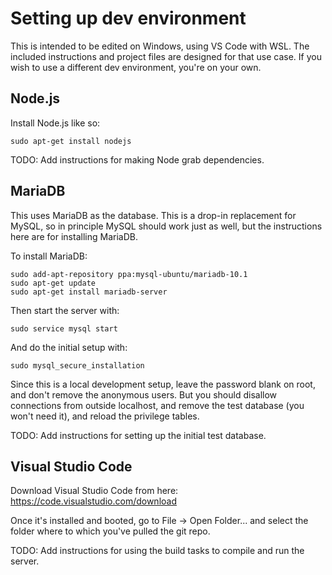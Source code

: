 # Setting up dev environment

This is intended to be edited on Windows, using VS Code with WSL. The included instructions and project files are designed for that use case. If you wish to use a different dev environment, you're on your own.

## Node.js

Install Node.js like so:

```
sudo apt-get install nodejs
```

TODO: Add instructions for making Node grab dependencies.

## MariaDB

This uses MariaDB as the database. This is a drop-in replacement for MySQL, so in principle MySQL should work just as well, but the instructions here are for installing MariaDB.

To install MariaDB:

```
sudo add-apt-repository ppa:mysql-ubuntu/mariadb-10.1
sudo apt-get update
sudo apt-get install mariadb-server
```

Then start the server with:

```
sudo service mysql start
```

And do the initial setup with:

```
sudo mysql_secure_installation
```

Since this is a local development setup, leave the password blank on root, and don't remove the anonymous users. But you should disallow connections from outside localhost, and remove the test database (you won't need it), and reload the privilege tables.

TODO: Add instructions for setting up the initial test database.

## Visual Studio Code

Download Visual Studio Code from here: https://code.visualstudio.com/download

Once it's installed and booted, go to File -> Open Folder... and select the folder where to which you've pulled the git repo.

TODO: Add instructions for using the build tasks to compile and run the server.